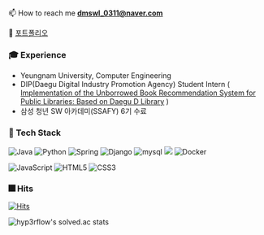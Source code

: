 
📫 How to reach me **dmswl_0311@naver.com** 

📄 [포트폴리오](https://eunji-portfolio.super.site/)

### :mortar_board: Experience 
- Yeungnam University, Computer Engineering
- DIP(Daegu Digital Industry Promotion Agency) Student Intern ( [Implementation of the Unborrowed Book Recommendation System for Public Libraries: Based on Daegu D Library](https://www.kci.go.kr/kciportal/ci/sereArticleSearch/ciSereArtiView.kci?sereArticleSearchBean.artiId=ART002718378) )
- 삼성 청년 SW 아카데미(SSAFY) 6기 수료

### :wrench: Tech Stack 
<img alt="Java" src="https://img.shields.io/badge/java-%23ED8B00.svg?&style=for-the-badge&logo=java&logoColor=white"/> ![Python](https://img.shields.io/badge/python-3670A0?style=for-the-badge&logo=python&logoColor=ffdd54) ![Spring](https://img.shields.io/badge/spring-%236DB33F.svg?style=for-the-badge&logo=spring&logoColor=white)
<img alt="Django" src="https://img.shields.io/badge/django%20-%23092E20.svg?&style=for-the-badge&logo=django&logoColor=white"/> <img alt="mysql" src="https://img.shields.io/badge/mysql%20-%231572B6.svg?&style=for-the-badge&logo=mysql&logoColor=white"/> <img src="https://img.shields.io/badge/JPA-6DB33F?style=for-the-badge&logo=Hibernate&logoColor=white"> ![Docker](https://img.shields.io/badge/docker-%230db7ed.svg?style=for-the-badge&logo=docker&logoColor=white)

<img alt="JavaScript" src="https://img.shields.io/badge/javascript%20-%23323330.svg?&style=for-the-badge&logo=javascript&logoColor=%23F7DF1E"/> <img alt="HTML5" src="https://img.shields.io/badge/html5%20-%23E34F26.svg?&style=for-the-badge&logo=html5&logoColor=white"/> <img alt="CSS3" src="https://img.shields.io/badge/css3%20-%231572B6.svg?&style=for-the-badge&logo=css3&logoColor=white"/>

### :fireworks: Hits
[![Hits](https://hits.seeyoufarm.com/api/count/incr/badge.svg?url=https%3A%2F%2Fgithub.com%2Fdmswl0311&count_bg=%2379C83D&title_bg=%23555555&icon=&icon_color=%23E7E7E7&title=hits&edge_flat=false)](https://hits.seeyoufarm.com)

<!-- ![Github Graph](https://activity-graph.herokuapp.com/graph?username=dmswl0311&area=false&theme=xcode&hide_border=true) -->
<!--### :door: Solved.ac-->
<!-- ![Anurag's github stats](https://github-readme-stats.vercel.app/api?username=dmswl0311&show_icons=true&theme=dracula) -->
<!-- [![Anurag's github stats](https://github-readme-stats.vercel.app/api?username=dmswl0311)](https://github.com/anuraghazra/github-readme-stats) -->
<!-- [![Solved.ac프로필](http://mazassumnida.wtf/api/v2/generate_badge?boj=whdmswlek)](https://solved.ac/whdmswlek) -->
<!-- [![Solved.ac프로필](http://mazassumnida.wtf/api/mini/generate_badge?boj=whdmswlek)](https://solved.ac/whdmswlek) -->
![hyp3rflow's solved.ac stats](https://github-readme-solvedac.hyp3rflow.vercel.app/api/?handle=whdmswlek)

<!-- [![trophy](https://github-profile-trophy.vercel.app/?username=dmswl0311)](https://github.com/ryo-ma/github-profile-trophy) -->
